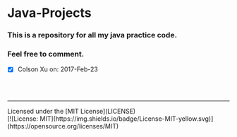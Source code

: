 # Java-Projects
### This is a repository for all my java practice code.
### Feel free to comment.

- [x] Colson Xu on: 2017-Feb-23
</br>
</br>
<hr/>
Licensed under the [MIT License](LICENSE)
</br>
[![License: MIT](https://img.shields.io/badge/License-MIT-yellow.svg)](https://opensource.org/licenses/MIT)
